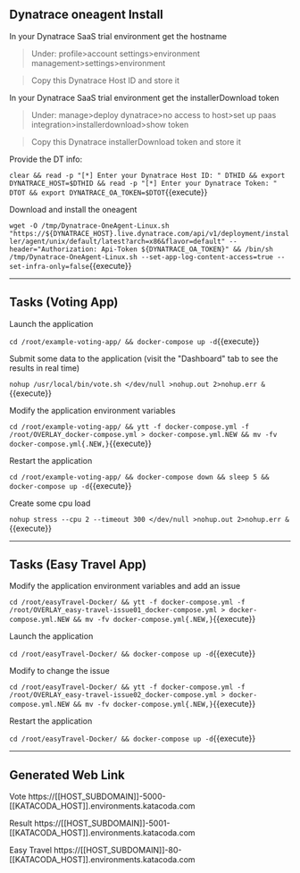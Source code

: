 
## Dynatrace oneagent Install
In your Dynatrace SaaS trial environment get the hostname

>Under: profile>account settings>environment management>settings>environment

>Copy this Dynatrace Host ID and store it


In your Dynatrace SaaS trial environment get the installerDownload token

>Under: manage>deploy dynatrace>no access to host>set up paas integration>installerdownload>show token

>Copy this Dynatrace installerDownload token and store it


Provide the DT info:

`clear && read -p "[*] Enter your Dynatrace Host ID: " DTHID && export DYNATRACE_HOST=$DTHID && read -p "[*] Enter your Dynatrace Token: " DTOT && export DYNATRACE_OA_TOKEN=$DTOT`{{execute}}

Download and install the oneagent

`wget -O /tmp/Dynatrace-OneAgent-Linux.sh "https://${DYNATRACE_HOST}.live.dynatrace.com/api/v1/deployment/installer/agent/unix/default/latest?arch=x86&flavor=default" --header="Authorization: Api-Token ${DYNATRACE_OA_TOKEN}" && /bin/sh /tmp/Dynatrace-OneAgent-Linux.sh --set-app-log-content-access=true --set-infra-only=false`{{execute}}


---


## Tasks (Voting App)

Launch the application 

`cd /root/example-voting-app/ && docker-compose up -d`{{execute}}

Submit some data to the application (visit the "Dashboard" tab to see the results in real time) 

`nohup /usr/local/bin/vote.sh </dev/null >nohup.out 2>nohup.err &`{{execute}}

Modify the application environment variables  

`cd /root/example-voting-app/ && ytt -f docker-compose.yml -f /root/OVERLAY_docker-compose.yml > docker-compose.yml.NEW && mv -fv docker-compose.yml{.NEW,}`{{execute}}

Restart the application 

`cd /root/example-voting-app/ && docker-compose down && sleep 5 && docker-compose up -d`{{execute}}

Create some cpu load 

`nohup stress --cpu 2 --timeout 300 </dev/null >nohup.out 2>nohup.err &`{{execute}}


---


## Tasks (Easy Travel App)

Modify the application environment variables and add an issue  

`cd /root/easyTravel-Docker/ && ytt -f docker-compose.yml -f /root/OVERLAY_easy-travel-issue01_docker-compose.yml > docker-compose.yml.NEW && mv -fv docker-compose.yml{.NEW,}`{{execute}}

Launch the application 

`cd /root/easyTravel-Docker/ && docker-compose up -d`{{execute}}

Modify to change the issue

`cd /root/easyTravel-Docker/ && ytt -f docker-compose.yml -f /root/OVERLAY_easy-travel-issue02_docker-compose.yml > docker-compose.yml.NEW && mv -fv docker-compose.yml{.NEW,}`{{execute}}

Restart the application 

`cd /root/easyTravel-Docker/ && docker-compose up -d`{{execute}}


---


## Generated Web Link

Vote
https://[[HOST_SUBDOMAIN]]-5000-[[KATACODA_HOST]].environments.katacoda.com

Result
https://[[HOST_SUBDOMAIN]]-5001-[[KATACODA_HOST]].environments.katacoda.com

Easy Travel
https://[[HOST_SUBDOMAIN]]-80-[[KATACODA_HOST]].environments.katacoda.com






